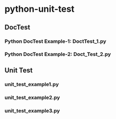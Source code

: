 # python-unit-test
## DocTest
### Python DocTest Example-1: DoctTest_1.py
### Python DocTest Example-2: Doct_Test_2.py

## Unit Test
### unit_test_example1.py
### unit_test_example2.py
### unit_test_example3.py

